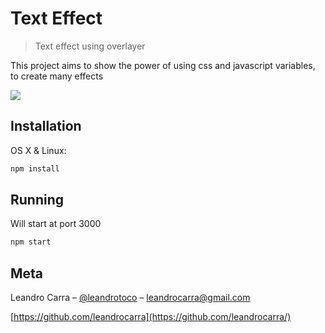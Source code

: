 # Text Effect
> Text effect using overlayer

This project aims to show the power of using css and javascript variables, to create many effects

![](example.gif)

## Installation

OS X & Linux:

```sh
npm install
```

## Running

Will start at port 3000

```sh
npm start
```

## Meta

Leandro Carra – [@leandrotoco](https://twitter.com/leandrotoco) – leandrocarra@gmail.com

[https://github.com/leandrocarra](https://github.com/leandrocarra/)
